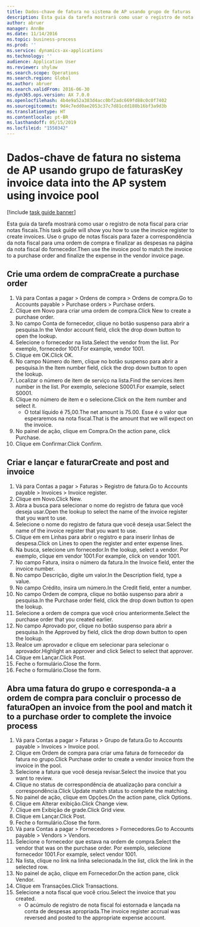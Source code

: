 ```yaml
---
title: Dados-chave de fatura no sistema de AP usando grupo de faturas
description: Esta guia da tarefa mostrará como usar o registro de nota fiscal para criar notas fiscais.
author: abruer
manager: AnnBe
ms.date: 11/14/2016
ms.topic: business-process
ms.prod: ''
ms.service: dynamics-ax-applications
ms.technology: ''
audience: Application User
ms.reviewer: shylaw
ms.search.scope: Operations
ms.search.region: Global
ms.author: abruer
ms.search.validFrom: 2016-06-30
ms.dyn365.ops.version: AX 7.0.0
ms.openlocfilehash: 4b4e9a52a383d4acc0bf2adc669fd88c0c0f7402
ms.sourcegitcommit: 9d4c7edd0ae2053c37c7d81cdd180b16bf3a9d3b
ms.translationtype: HT
ms.contentlocale: pt-BR
ms.lasthandoff: 05/15/2019
ms.locfileid: "1550342"
---
```

# <a name="key-invoice-data-into-the-ap-system-using-invoice-pool"></a><span data-ttu-id="afcb6-103">Dados-chave de fatura no sistema de AP usando grupo de faturas</span><span class="sxs-lookup"><span data-stu-id="afcb6-103">Key invoice data into the AP system using invoice pool</span></span>

[!include [task guide banner](../../includes/task-guide-banner.md)]

<span data-ttu-id="afcb6-104">Esta guia da tarefa mostrará como usar o registro de nota fiscal para criar notas fiscais.</span><span class="sxs-lookup"><span data-stu-id="afcb6-104">This task guide will show you how to use the invoice register to create invoices.</span></span>  <span data-ttu-id="afcb6-105">Use o grupo de notas fiscais para fazer a correspondência da nota fiscal para uma ordem de compra e finalizar as despesas na página da nota fiscal do fornecedor.</span><span class="sxs-lookup"><span data-stu-id="afcb6-105">Then use the invoice pool to match the invoice to a purchase order and finalize the expense in the vendor invoice page.</span></span>


## <a name="create-a-purchase-order"></a><span data-ttu-id="afcb6-106">Crie uma ordem de compra</span><span class="sxs-lookup"><span data-stu-id="afcb6-106">Create a purchase order</span></span>
1. <span data-ttu-id="afcb6-107">Vá para Contas a pagar > Ordens de compra > Ordens de compra.</span><span class="sxs-lookup"><span data-stu-id="afcb6-107">Go to Accounts payable > Purchase orders > Purchase orders.</span></span>
2. <span data-ttu-id="afcb6-108">Clique em Novo para criar uma ordem de compra.</span><span class="sxs-lookup"><span data-stu-id="afcb6-108">Click New to create a purchase order.</span></span>
3. <span data-ttu-id="afcb6-109">No campo Conta de fornecedor, clique no botão suspenso para abrir a pesquisa.</span><span class="sxs-lookup"><span data-stu-id="afcb6-109">In the Vendor account field, click the drop down button to open the lookup.</span></span>
4. <span data-ttu-id="afcb6-110">Selecione o fornecedor na lista.</span><span class="sxs-lookup"><span data-stu-id="afcb6-110">Select the vendor from the list.</span></span> <span data-ttu-id="afcb6-111">Por exemplo, fornecedor 1001.</span><span class="sxs-lookup"><span data-stu-id="afcb6-111">For example, vendor 1001.</span></span>
5. <span data-ttu-id="afcb6-112">Clique em OK.</span><span class="sxs-lookup"><span data-stu-id="afcb6-112">Click OK.</span></span>
6. <span data-ttu-id="afcb6-113">No campo Número do item, clique no botão suspenso para abrir a pesquisa.</span><span class="sxs-lookup"><span data-stu-id="afcb6-113">In the Item number field, click the drop down button to open the lookup.</span></span>
7. <span data-ttu-id="afcb6-114">Localizar o número de item de serviço na lista.</span><span class="sxs-lookup"><span data-stu-id="afcb6-114">Find the services item number in the list.</span></span> <span data-ttu-id="afcb6-115">Por exemplo, selecione S0001.</span><span class="sxs-lookup"><span data-stu-id="afcb6-115">For example, select S0001.</span></span>
8. <span data-ttu-id="afcb6-116">Clique no número de item e o selecione.</span><span class="sxs-lookup"><span data-stu-id="afcb6-116">Click on the item number and select it.</span></span>
    * <span data-ttu-id="afcb6-117">O total líquido é 75,00.</span><span class="sxs-lookup"><span data-stu-id="afcb6-117">The net amount is 75.00.</span></span>  <span data-ttu-id="afcb6-118">Esse é o valor que esperaremos na nota fiscal.</span><span class="sxs-lookup"><span data-stu-id="afcb6-118">That is the amount that we will expect on the invoice.</span></span>  
9. <span data-ttu-id="afcb6-119">No painel de ação, clique em Compra.</span><span class="sxs-lookup"><span data-stu-id="afcb6-119">On the action pane, click Purchase.</span></span>
10. <span data-ttu-id="afcb6-120">Clique em Confirmar.</span><span class="sxs-lookup"><span data-stu-id="afcb6-120">Click Confirm.</span></span>

## <a name="create-and-post-and-invoice"></a><span data-ttu-id="afcb6-121">Criar e lançar e faturar</span><span class="sxs-lookup"><span data-stu-id="afcb6-121">Create and post and invoice</span></span>
1. <span data-ttu-id="afcb6-122">Vá para Contas a pagar > Faturas > Registro de fatura.</span><span class="sxs-lookup"><span data-stu-id="afcb6-122">Go to Accounts payable > Invoices > Invoice register.</span></span>
2. <span data-ttu-id="afcb6-123">Clique em Novo.</span><span class="sxs-lookup"><span data-stu-id="afcb6-123">Click New.</span></span>
3. <span data-ttu-id="afcb6-124">Abra a busca para selecionar o nome do registro de fatura que você deseja usar.</span><span class="sxs-lookup"><span data-stu-id="afcb6-124">Open the lookup to select the name of the invoice register that you want to use.</span></span>
4. <span data-ttu-id="afcb6-125">Selecione o nome do registro de fatura que você deseja usar.</span><span class="sxs-lookup"><span data-stu-id="afcb6-125">Select the name of the invoice register that you want to use.</span></span>
5. <span data-ttu-id="afcb6-126">Clique em em Linhas para abrir o registro e para inserir linhas de despesa.</span><span class="sxs-lookup"><span data-stu-id="afcb6-126">Click on Lines to open the register and enter expense lines.</span></span>
6. <span data-ttu-id="afcb6-127">Na busca, selecione um fornecedor.</span><span class="sxs-lookup"><span data-stu-id="afcb6-127">In the lookup, select a vendor.</span></span> <span data-ttu-id="afcb6-128">Por exemplo, clique em vendor 1001.</span><span class="sxs-lookup"><span data-stu-id="afcb6-128">For example, click on vendor 1001.</span></span>
7. <span data-ttu-id="afcb6-129">No campo Fatura, insira o número da fatura.</span><span class="sxs-lookup"><span data-stu-id="afcb6-129">In the Invoice field, enter the invoice number.</span></span>
8. <span data-ttu-id="afcb6-130">No campo Descrição, digite um valor.</span><span class="sxs-lookup"><span data-stu-id="afcb6-130">In the Description field, type a value.</span></span>
9. <span data-ttu-id="afcb6-131">No campo Crédito, insira um número.</span><span class="sxs-lookup"><span data-stu-id="afcb6-131">In the Credit field, enter a number.</span></span>
10. <span data-ttu-id="afcb6-132">No campo Ordem de compra, clique no botão suspenso para abrir a pesquisa.</span><span class="sxs-lookup"><span data-stu-id="afcb6-132">In the Purchase order field, click the drop down button to open the lookup.</span></span>
11. <span data-ttu-id="afcb6-133">Selecione a ordem de compra que você criou anteriormente.</span><span class="sxs-lookup"><span data-stu-id="afcb6-133">Select the purchase order that you created earlier.</span></span>
12. <span data-ttu-id="afcb6-134">No campo Aprovado por, clique no botão suspenso para abrir a pesquisa.</span><span class="sxs-lookup"><span data-stu-id="afcb6-134">In the Approved by field, click the drop down button to open the lookup.</span></span>
13. <span data-ttu-id="afcb6-135">Realce um aprovador e clique em selecionar para selecionar o aprovador.</span><span class="sxs-lookup"><span data-stu-id="afcb6-135">Highlight an approver and click Select to select that approver.</span></span>
14. <span data-ttu-id="afcb6-136">Clique em Lançar.</span><span class="sxs-lookup"><span data-stu-id="afcb6-136">Click Post.</span></span>
15. <span data-ttu-id="afcb6-137">Feche o formulário.</span><span class="sxs-lookup"><span data-stu-id="afcb6-137">Close the form.</span></span>
16. <span data-ttu-id="afcb6-138">Feche o formulário.</span><span class="sxs-lookup"><span data-stu-id="afcb6-138">Close the form.</span></span>

## <a name="open-an-invoice-from-the-pool-and-match-it-to-a-purchase-order-to-complete-the-invoice-process"></a><span data-ttu-id="afcb6-139">Abra uma fatura do grupo e corresponda-a a ordem de compra para concluir o processo de fatura</span><span class="sxs-lookup"><span data-stu-id="afcb6-139">Open an invoice from the pool and match it to a purchase order to complete the invoice process</span></span>
1. <span data-ttu-id="afcb6-140">Vá para Contas a pagar > Faturas > Grupo de fatura.</span><span class="sxs-lookup"><span data-stu-id="afcb6-140">Go to Accounts payable > Invoices > Invoice pool.</span></span>
2. <span data-ttu-id="afcb6-141">Clique em Ordem de compra para criar uma fatura de fornecedor da fatura no grupo.</span><span class="sxs-lookup"><span data-stu-id="afcb6-141">Click Purchase order to create a vendor invoice from the invoice in the pool.</span></span>
3. <span data-ttu-id="afcb6-142">Selecione a fatura que você deseja revisar.</span><span class="sxs-lookup"><span data-stu-id="afcb6-142">Select the invoice that you want to review.</span></span>
4. <span data-ttu-id="afcb6-143">Clique no status de correspondência de atualização para concluir a correspondência.</span><span class="sxs-lookup"><span data-stu-id="afcb6-143">Click Update match status to complete the matching.</span></span>
5. <span data-ttu-id="afcb6-144">No painel de ação, clique em Opções.</span><span class="sxs-lookup"><span data-stu-id="afcb6-144">On the action pane, click Options.</span></span>
6. <span data-ttu-id="afcb6-145">Clique em Alterar exibição.</span><span class="sxs-lookup"><span data-stu-id="afcb6-145">Click Change view.</span></span>
7. <span data-ttu-id="afcb6-146">Clique em Exibição de grade.</span><span class="sxs-lookup"><span data-stu-id="afcb6-146">Click Grid view.</span></span>
8. <span data-ttu-id="afcb6-147">Clique em Lançar.</span><span class="sxs-lookup"><span data-stu-id="afcb6-147">Click Post.</span></span>
9. <span data-ttu-id="afcb6-148">Feche o formulário.</span><span class="sxs-lookup"><span data-stu-id="afcb6-148">Close the form.</span></span>
10. <span data-ttu-id="afcb6-149">Vá para Contas a pagar > Fornecedores > Fornecedores.</span><span class="sxs-lookup"><span data-stu-id="afcb6-149">Go to Accounts payable > Vendors > Vendors.</span></span>
11. <span data-ttu-id="afcb6-150">Selecione o fornecedor que estava na ordem de compra.</span><span class="sxs-lookup"><span data-stu-id="afcb6-150">Select the vendor that was on the purchase order.</span></span> <span data-ttu-id="afcb6-151">Por exemplo, selecione fornecedor 1001.</span><span class="sxs-lookup"><span data-stu-id="afcb6-151">For example, select vendor 1001.</span></span>
12. <span data-ttu-id="afcb6-152">Na lista, clique no link na linha selecionada.</span><span class="sxs-lookup"><span data-stu-id="afcb6-152">In the list, click the link in the selected row.</span></span>
13. <span data-ttu-id="afcb6-153">No painel de ação, clique em Fornecedor.</span><span class="sxs-lookup"><span data-stu-id="afcb6-153">On the action pane, click Vendor.</span></span>
14. <span data-ttu-id="afcb6-154">Clique em Transações.</span><span class="sxs-lookup"><span data-stu-id="afcb6-154">Click Transactions.</span></span>
15. <span data-ttu-id="afcb6-155">Selecione a nota fiscal que você criou.</span><span class="sxs-lookup"><span data-stu-id="afcb6-155">Select the invoice that you created.</span></span>
    * <span data-ttu-id="afcb6-156">O acúmulo de registro de nota fiscal foi estornada e lançada na conta de despesas apropriada.</span><span class="sxs-lookup"><span data-stu-id="afcb6-156">The invoice register accrual was reversed and posted to the appropriate expense account.</span></span>  

